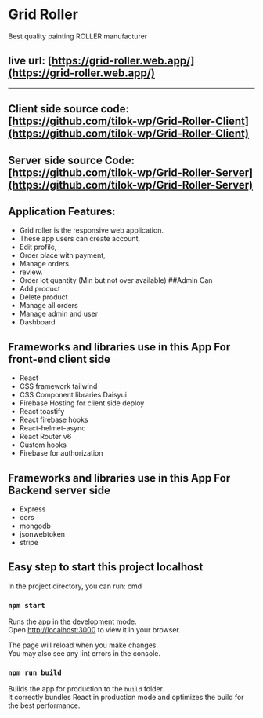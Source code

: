 # Grid Roller

Best quality painting ROLLER manufacturer

## live url: [https://grid-roller.web.app/](https://grid-roller.web.app/)

---

## Client side source code: [https://github.com/tilok-wp/Grid-Roller-Client](https://github.com/tilok-wp/Grid-Roller-Client)

## Server side source Code:[https://github.com/tilok-wp/Grid-Roller-Server](https://github.com/tilok-wp/Grid-Roller-Server)

## Application Features:

- Grid roller is the responsive web application. 
- These app users can create account,
- Edit profile, 
- Order place with payment, 
- Manage orders 
- review.
- Order lot quantity (Min but not over available)
##Admin Can 
- Add product
- Delete product
- Manage all orders
- Manage admin and user
- Dashboard

## Frameworks and libraries use in this App For front-end client side

- React
- CSS framework tailwind
- CSS Component libraries Daisyui
- Firebase Hosting for client side deploy
- React toastify
- React firebase hooks
- React-helmet-async
- React Router v6
- Custom hooks
- Firebase for authorization

## Frameworks and libraries use in this App For Backend server side

- Express
- cors
- mongodb
- jsonwebtoken
- stripe

## Easy step to start this project localhost

In the project directory, you can run:
cmd

### `npm start`

Runs the app in the development mode.\
Open [http://localhost:3000](http://localhost:3000) to view it in your browser.

The page will reload when you make changes.\
You may also see any lint errors in the console.

### `npm run build`

Builds the app for production to the `build` folder.\
It correctly bundles React in production mode and optimizes the build for the best performance.
